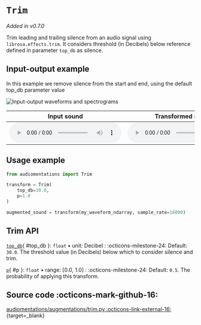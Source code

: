 # `Trim`

_Added in v0.7.0_

Trim leading and trailing silence from an audio signal using `librosa.effects.trim`. It considers threshold
(in Decibels) below reference defined in parameter `top_db` as silence.

## Input-output example

In this example we remove silence from the start and end, using the default top_db parameter value

![Input-output waveforms and spectrograms](Trim.webp)

| Input sound                                                                             | Transformed sound                                                                             |
|-----------------------------------------------------------------------------------------|-----------------------------------------------------------------------------------------------|
| <audio controls><source src="../Trim_input.flac" type="audio/flac"></audio> | <audio controls><source src="../Trim_transformed.flac" type="audio/flac"></audio> |

## Usage example

```python
from audiomentations import Trim

transform = Trim(
    top_db=30.0,
    p=1.0
)

augmented_sound = transform(my_waveform_ndarray, sample_rate=16000)
```

## Trim API

[`top_db`](#top_db){ #top_db }: `float` • unit: Decibel
:   :octicons-milestone-24: Default: `30.0`. The threshold value (in Decibels) below which to consider silence and trim.

[`p`](#p){ #p }: `float` • range: [0.0, 1.0]
:   :octicons-milestone-24: Default: `0.5`. The probability of applying this transform.

## Source code :octicons-mark-github-16:

[audiomentations/augmentations/trim.py :octicons-link-external-16:](https://github.com/iver56/audiomentations/blob/main/audiomentations/augmentations/trim.py){target=_blank}
